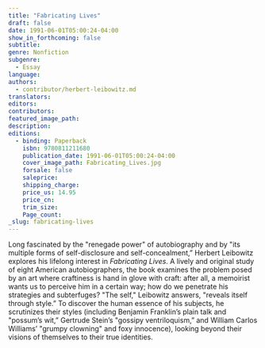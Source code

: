 ```yaml
---
title: "Fabricating Lives"
draft: false
date: 1991-06-01T05:00:24-04:00
show_in_forthcoming: false
subtitle:
genre: Nonfiction
subgenre:
  - Essay
language:
authors:
  - contributor/herbert-leibowitz.md
translators:
editors:
contributors:
featured_image_path:
description:
editions:
  - binding: Paperback
    isbn: 9780811211680
    publication_date: 1991-06-01T05:00:24-04:00
    cover_image_path: Fabricating_Lives.jpg
    forsale: false
    saleprice:
    shipping_charge:
    price_us: 14.95
    price_cn:
    trim_size:
    Page_count:
_slug: fabricating-lives
---
```


Long fascinated by the "renegade power" of autobiography and by "its multiple forms of self-disclosure and self-concealment,” Herbert Leibowitz explores his lifelong interest in _Fabricating Lives_. A lively and original study of eight American autobiographers, the book examines the problem posed by an art where craftiness is hand in glove with craft: after all, a memoirist wants us to perceive him in a certain way; how do we penetrate his strategies and subterfuges? "The self," Leibowitz answers, "reveals itself through style.” To discover the human essence of his subjects, he scrutinizes their styles (including Benjamin Franklin’s plain talk and "possum’s wit,” Gertrude Stein’s "gossipy ventriloquism,” and William Carlos Williams’ "grumpy clowning" and foxy innocence), looking beyond their visions of themselves to their true identities.

